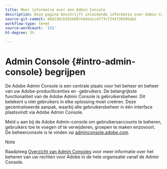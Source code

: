 ```yaml
---
title: Meer informatie over een Admin Console
description: Deze pagina beschrijft inleidende informatie over Admin Console.
source-git-commit: 8b8158cb1026687e94e3cc4f73cf243f26596ab2
workflow-type: tm+mt
source-wordcount: '131'
ht-degree: 3%

---
```



# Admin Console {#intro-admin-console} begrijpen

De Adobe Admin Console is een centrale plaats voor het beheer en beheer van uw Adobe-productlicenties en -gebruikers. De belangrijkste functionaliteit van de Adobe Admin Console is gebruikersbeheer. Dit betekent u niet gebruikers in elke oplossing moet creëren. Deze gecentraliseerde aanpak, waarbij alle gebruikersbeheer in één interface plaatsvindt via Adobe Admin Console.

Meld u aan bij de Adobe Admin-console om gebruikersaccounts te beheren, gebruikers toe te voegen of te verwijderen, groepen te maken enzovoort. De beheerconsole is te vinden op [adminconsole.adobe.com](https://adminconsole.adobe.com).

>[!NOTE]
>Raadpleeg [Overzicht van Admin Consoles](https://helpx.adobe.com/nl/enterprise/using/admin-console.html) voor meer informatie over het beheren van uw rechten voor Adobe in de hele organisatie vanaf de Admin Console.